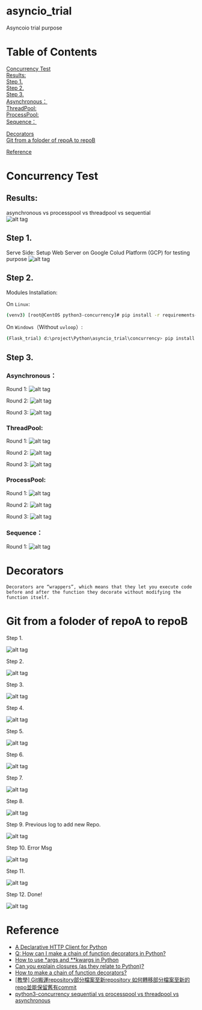 # asyncio_trial
Asyncoio trial purpose  

# Table of Contents  
[Concurrency Test]()  
[Results:]()  
[Step 1.]()  
[Step 2.]()  
[Step 3.]()  
[Asynchronous：]()  
[ThreadPool:]()  
[ProcessPool:]()  
[Sequence：]()  

[Decorators]()  
[Git from a foloder of repoA to repoB]()  

[Reference]()  


# Concurrency Test  

## Results:  
asynchronous vs processpool vs threadpool vs sequential  
![alt tag](https://i.imgur.com/WEPlrM6.jpg)  

## Step 1.   
Serve Side: Setup Web Server on Google Colud Platform (GCP) for testing purpose
![alt tag](https://i.imgur.com/R92L5hY.jpg)

## Step 2.  
Modules Installation:

On `Linux`:

```bash
(venv3) [root@CentOS python3-concurrency]# pip install -r requirements-linux.txt
```

On `Windows`（Without `uvloop`）:

```bash
(Flask_trial) d:\project\Python\asyncio_trial\concurrency> pip install -r requirements-win32.txt
```

## Step 3.  

### Asynchronous：  

Round 1:
![alt tag](https://i.imgur.com/kE6QwCF.jpg)

Round 2:
![alt tag](https://i.imgur.com/yJBM4IL.jpg)

Round 3:
![alt tag](https://i.imgur.com/XqBEggO.jpg)

### ThreadPool:  

Round 1:
![alt tag](https://i.imgur.com/qG8akLQ.jpg)

Round 2:
![alt tag](https://i.imgur.com/C3ibM29.jpg)

Round 3:
![alt tag](https://i.imgur.com/qkgRBvg.jpg)

### ProcessPool:  

Round 1:
![alt tag](https://i.imgur.com/dzHo7vc.jpg)

Round 2:
![alt tag](https://i.imgur.com/G9oTi1i.jpg)

Round 3:
![alt tag](https://i.imgur.com/7cLp6wu.jpg)

### Sequence：  

Round 1:
![alt tag](https://i.imgur.com/ZJOBGdm.jpg)

# Decorators  
``` 
Decorators are “wrappers”, which means that they let you execute code before and after the function they decorate without modifying the function itself.
``` 

# Git from a foloder of repoA to repoB   
Step 1. 

![alt tag](https://i.imgur.com/ERx0VpM.jpg)

Step 2. 

![alt tag](https://i.imgur.com/Y1fIuTL.jpg)

Step 3. 

![alt tag](https://i.imgur.com/8UduWdr.jpg)

Step 4. 

![alt tag](https://i.imgur.com/7gBHKId.jpg)

Step 5. 

![alt tag](https://i.imgur.com/6UjGeWY.jpg)

Step 6. 

![alt tag](https://i.imgur.com/TYWFkeZ.jpg)

Step 7. 

![alt tag](https://i.imgur.com/TCIvnia.jpg)

Step 8. 

![alt tag](https://i.imgur.com/ntbiEH8.jpg)

Step 9. Previous log to add new Repo.

![alt tag](https://i.imgur.com/21of7W5.jpg)

Step 10. Error Msg

![alt tag](https://i.imgur.com/rCbMWOd.jpg)

Step 11. 

![alt tag](https://i.imgur.com/9CRpPGi.jpg)

Step 12. Done!

![alt tag](https://i.imgur.com/manguxu.jpg)

# Reference   
* [A Declarative HTTP Client for Python](https://github.com/prkumar/uplink)
* [Q: How can I make a chain of function decorators in Python?](https://gist.github.com/Zearin/2f40b7b9cfc51132851a)
* [How to use *args and **kwargs in Python](http://www.saltycrane.com/blog/2008/01/how-to-use-args-and-kwargs-in-python/)
* [Can you explain closures (as they relate to Python)?](https://stackoverflow.com/questions/13857/can-you-explain-closures-as-they-relate-to-python)
* [How to make a chain of function decorators?](https://stackoverflow.com/questions/739654/how-to-make-a-chain-of-function-decorators#answer-739665)
* [[教學] Git搬運repository部分檔案至新repository 如何轉移部分檔案至新的repo並能保留舊有commit](https://xenby.com/b/126-%E6%95%99%E5%AD%B8-git%E6%90%AC%E9%81%8Brepository%E9%83%A8%E5%88%86%E6%AA%94%E6%A1%88%E8%87%B3%E6%96%B0repository)
* [python3-concurrency sequential vs processpool vs threadpool vs asynchronous](https://github.com/wangy8961/python3-concurrency)